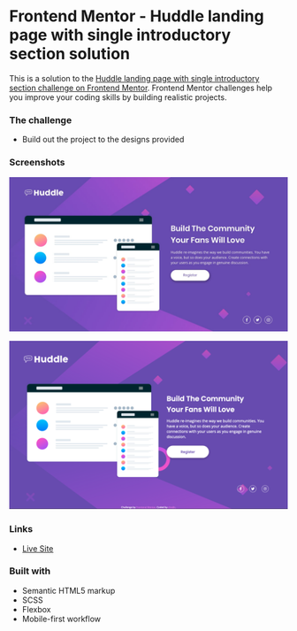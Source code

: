 # Frontend Mentor - Huddle landing page with single introductory section solution

This is a solution to the [Huddle landing page with single introductory section challenge on Frontend Mentor](https://www.frontendmentor.io/challenges/huddle-landing-page-with-a-single-introductory-section-B_2Wvxgi0). Frontend Mentor challenges help you improve your coding skills by building realistic projects.


### The challenge

- Build out the project to the designs provided

### Screenshots

![Design Preview](images/desktop-design.jpg)

![Solution Screenshot](images/desktop-screenshot.png)


### Links


- [Live Site](https://frontend-mentor-challenges-9qmlgnapu-chndlr1.vercel.app/Huddle-Landing-Page/index.html)


### Built with

- Semantic HTML5 markup
- SCSS
- Flexbox
- Mobile-first workflow

